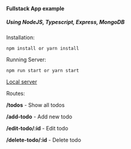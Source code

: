 #### Fullstack App example

##### Using NodeJS, Typescript, Express, MongoDB

Installation:

```
npm install or yarn install
```

Running Server:


```
npm run start or yarn start
```


[Local server](http://localhost:4000/todos)

Routes:

**/todos** - Show all todos

**/add-todo** - Add new todo

**/edit-todo/:id** - Edit todo

**/delete-todo/:id** - Delete todo
